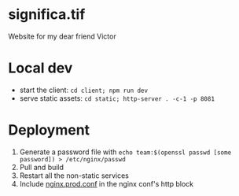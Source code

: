 # significa.tif

Website for my dear friend Victor

# Local dev

- start the client: `cd client; npm run dev`
- serve static assets: `cd static; http-server . -c-1 -p 8081`

# Deployment

1. Generate a password file with `echo team:$(openssl passwd [some password]) > /etc/nginx/passwd`
2. Pull and build
3. Restart all the non-static services
4. Include [nginx.prod.conf](./nginx.prod.conf) in the nginx conf's http block
